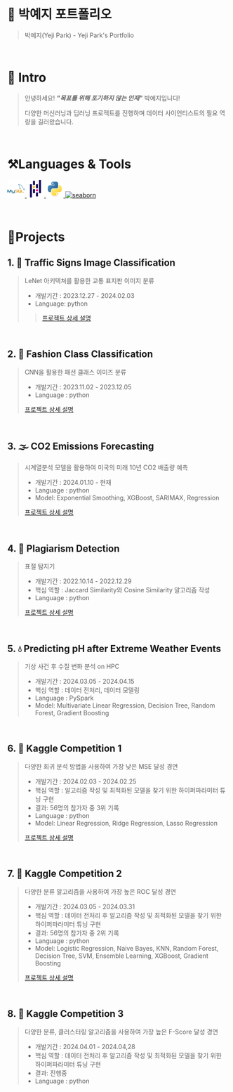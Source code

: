 # 📜 박예지 포트폴리오

> 박예지(Yeji Park) - Yeji Park's Portfolio

<br />


# 👋 Intro

> 안녕하세요! ***"목표를 위해 포기하지 않는 인재"*** 박예지입니다!
>
> 다양한 머신러닝과 딥러닝 프로젝트를 진행하며 데이터 사이언티스트의 필요 역량을 길러왔습니다. 

<br />

# ⚒️Languages & Tools

<a href="https://www.mysql.com/" target="_blank" rel="noreferrer"> <img src="https://raw.githubusercontent.com/devicons/devicon/master/icons/mysql/mysql-original-wordmark.svg" alt="mysql" width="40" height="40"/> </a> <a href="https://pandas.pydata.org/" target="_blank" rel="noreferrer"> <img src="https://raw.githubusercontent.com/devicons/devicon/2ae2a900d2f041da66e950e4d48052658d850630/icons/pandas/pandas-original.svg" alt="pandas" width="40" height="40"/> </a> <a href="https://www.python.org" target="_blank" rel="noreferrer"> <img src="https://raw.githubusercontent.com/devicons/devicon/master/icons/python/python-original.svg" alt="python" width="40" height="40"/> </a> <a href="https://seaborn.pydata.org/" target="_blank" rel="noreferrer"> <img src="https://seaborn.pydata.org/_images/logo-mark-lightbg.svg" alt="seaborn" width="40" height="40"/> </a> </p>
<br />

# 📝Projects


## 1. 🚦 Traffic Signs Image Classification

> LeNet 아키텍쳐를 활용한 교통 표지판 이미지 분류 
>
> - 개발기간 : 2023.12.27 - 2024.02.03
> - Language: python 
>> 
>> [프로젝트 상세 설명](https://github.com/yejipark0514/Yeji-Park/blob/main/TrafficSigns_Classification_LeNet.ipynb)  
<br />

## 2. 👗 Fashion Class Classification 

> CNN을 활용한 패션 클래스 이미즈 분류 
>
> - 개발기간 : 2023.11.02 - 2023.12.05
> - Language : python
>
> [프로젝트 상세 설명](https://github.com/yejipark0514/Yeji-Park/blob/main/FashionClass_Classification_Park.ipynb)

<br />

## 3. 🌫️ CO2 Emissions Forecasting

> 시계열분석 모델을 활용하여 미국의 미래 10년 CO2 배출량 예측
>
> - 개발기간 : 2024.01.10 - 현재
> - Language : python
> - Model: Exponential Smoothing, XGBoost, SARIMAX, Regression 
>
> [프로젝트 상세 설명](https://github.com/yejipark0514/TimeSeriesAnalysis_CO2)

<br />

## 4. 📝 Plagiarism Detection

> 표절 탐지기 
>
> - 개발기간 : 2022.10.14 - 2022.12.29
> - 핵심 역할 : Jaccard Similarity와 Cosine Similarity 알고리즘 작성 
> - Language : python
>
> [프로젝트 상세 설명](https://github.com/yejipark0514/Yeji-Park/blob/main/Plagiarism_Detection.ipynb)

<br />

## 5. 💧 Predicting pH after Extreme Weather Events

>  기상 사건 후 수질 변화 분석 on HPC
>
> - 개발기간 : 2024.03.05 - 2024.04.15
> - 핵심 역할 : 데이터 전처리, 데이터 모델링 
> - Language : PySpark
> - Model: Multivariate Linear Regression, Decision Tree, Random Forest, Gradient Boosting 
>


<br />

## 6. 🥊 Kaggle Competition 1 

> 다양한 회귀 분석 방법을 사용하여 가장 낮은 MSE 달성 경연 
> - 개발기간 : 2024.02.03 - 2024.02.25
> - 핵심 역할 : 알고리즘 작성 및 최적화된 모델을 찾기 위한 하이퍼파라미터 튜닝 구현
> - 결과: 56명의 참가자 중 3위 기록 
> - Language : python
> - Model: Linear Regression, Ridge Regression, Lasso Regression
>   
> [프로젝트 상세 설명](https://github.com/yejipark0514/Yeji-Park/blob/main/KaggleCompetition_Regression.ipynb)

<br />


## 7. 🥊 Kaggle Competition 2

> 다양한 분류 알고리즘을 사용하여 가장 높은 ROC 달성 경연 
>
> - 개발기간 : 2024.03.05 - 2024.03.31
> - 핵심 역할 : 데이터 전처리 후 알고리즘 작성 및 최적화된 모델을 찾기 위한 하이퍼파라미터 튜닝 구현
> - 결과: 56명의 참가자 중 2위 기록 
> - Language : python
> - Model: Logistic Regression, Naive Bayes, KNN, Random Forest, Decision Tree, SVM, Ensemble Learning, XGBoost, Gradient Boosting
>   
> [프로젝트 상세 설명](https://github.com/yejipark0514/Yeji-Park/blob/main/KaggleCompetition_Classification.ipynb)

<br />

## 8. 🥊 Kaggle Competition 3

> 다양한 분류, 클러스터링 알고리즘을 사용하여 가장 높은 F-Score 달성 경연 
>
> - 개발기간 : 2024.04.01 - 2024.04,28
> - 핵심 역할 : 데이터 전처리 후 알고리즘 작성 및 최적화된 모델을 찾기 위한 하이퍼파라미터 튜닝 구현
> - 결과: 진행중 
> - Language : python

<br />
